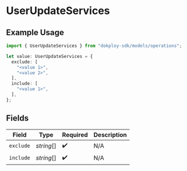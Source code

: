 # UserUpdateServices

## Example Usage

```typescript
import { UserUpdateServices } from "dokploy-sdk/models/operations";

let value: UserUpdateServices = {
  exclude: [
    "<value 1>",
    "<value 2>",
  ],
  include: [
    "<value 1>",
  ],
};
```

## Fields

| Field              | Type               | Required           | Description        |
| ------------------ | ------------------ | ------------------ | ------------------ |
| `exclude`          | *string*[]         | :heavy_check_mark: | N/A                |
| `include`          | *string*[]         | :heavy_check_mark: | N/A                |
